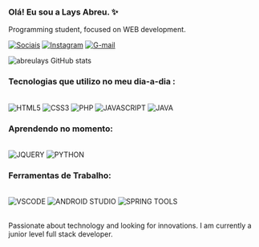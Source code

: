 ### Olá! Eu sou a Lays Abreu. ✨<br/>
Programming student, focused on WEB development.

[![Sociais](https://img.shields.io/badge/LinkedIn-0077B5?style=for-the-badge&logo=linkedin&logoColor=white)](https://www.linkedin.com/in/lays-abreu-a1749424a/)
[![Instagram](https://img.shields.io/badge/Instagram-E4405F?style=for-the-badge&logo=instagram&logoColor=white)](https://instagram.com/abreulayss_/)
[![G-mail](https://img.shields.io/badge/Gmail-D14836?style=for-the-badge&logo=gmail&logoColor=white)](https://mail.google.com/mail/u/0/#inbox?compose=CllgCJNqLCLFxzlsKBQkhdCsChmvgSmrZqZmMfFKHqdDtVHKMsZQDlHBclpZXhqDsmsNCvJkfsq)

![abreulays GitHub stats](https://github-readme-stats.vercel.app/api?username=abreulays&show_icons=true&theme=radical)

### Tecnologias que utilizo no meu dia-a-dia :

<div style="dislpay: inline_block"> <br/>
<img alt="HTML5" src="https://img.shields.io/badge/HTML5-E34F26?style=for-the-badge&logo=html5&logoColor=white">
<img alt="CSS3" src="https://img.shields.io/badge/CSS3-1572B6?style=for-the-badge&logo=css3&logoColor=white">
<img alt="PHP" src="https://img.shields.io/badge/PHP-777BB4?style=for-the-badge&logo=php&logoColor=white">
<img alt="JAVASCRIPT" src="https://img.shields.io/badge/JavaScript-323330?style=for-the-badge&logo=javascript&logoColor=F7DF1E">
<img alt="JAVA" src="https://img.shields.io/badge/Java-ED8B00?style=for-the-badge&logo=openjdk&logoColor=white">    
</div>

### Aprendendo no momento:

<div style="dislpay: inline_block"> <br/>
<img alt="JQUERY" src="https://img.shields.io/badge/jQuery-0769AD?style=for-the-badge&logo=jquery&logoColor=white">
<img alt="PYTHON" src="https://img.shields.io/badge/Python-14354C?style=for-the-badge&logo=python&logoColor=white">
</div>

### Ferramentas de Trabalho: 
<div style="dislpay: inline_block"> <br/>
<img alt="VSCODE" src="https://img.shields.io/badge/vscode-4285F4?style=for-the-badge&logo=vscode&logoColor=white">
<img alt="ANDROID STUDIO " src="https://img.shields.io/badge/Android_Studio-3DDC84?style=for-the-badge&logo=android-studio&logoColor=white">
<img alt="SPRING TOOLS " src="https://img.shields.io/badge/Spring-6DB33F?style=for-the-badge&logo=spring&logoColor=white">
</div>

<br/>

Passionate about technology and looking for innovations. I am currently a junior level full stack developer.

